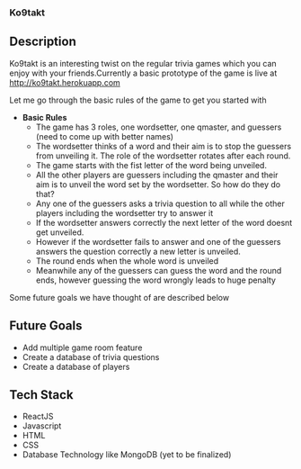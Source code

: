 ### Ko9takt

## Description

Ko9takt is an interesting twist on the regular trivia games which you can enjoy with your friends.Currently a basic prototype of the game is live at http://ko9takt.herokuapp.com

Let me go through the basic rules of the game to get you started with
* **Basic Rules**
  * The game has 3 roles, one wordsetter, one qmaster, and guessers (need to come up with better names)
  * The wordsetter thinks of a word and their aim is to stop the guessers from unveiling it. The role of the wordsetter rotates after each round.
  * The game starts with the fist letter of the word being unveiled.
  * All the other players are guessers including the qmaster and their aim is to unveil the word set by the wordsetter. So how do they do that?
  * Any one of the guessers asks a trivia question to all while the other players including the wordsetter try to answer it
  * If the wordsetter answers correctly the next letter of the word doesnt get unveiled.
  * However if the wordsetter fails to answer and one of the guessers answers the question correctly a new letter is unveiled.
  * The round ends when the whole word is unveiled
  * Meanwhile any of the guessers can guess the word and the round ends, however guessing the word wrongly leads to huge penalty

Some future goals we have thought of are described below
## Future Goals
  * Add multiple game room feature
  * Create a database of trivia questions
  * Create a database of players

## Tech Stack

* ReactJS
* Javascript
* HTML
* CSS
* Database Technology like MongoDB (yet to be finalized)
